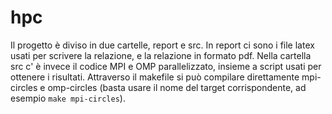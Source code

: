 # hpc
Il progetto è diviso in due cartelle, report e src.
In report ci sono i file latex usati per scrivere la relazione, e la relazione in formato pdf.
Nella cartella src c' è invece il codice MPI e OMP parallelizzato, insieme a script usati per ottenere i risultati.
Attraverso il makefile si può compilare direttamente mpi-circles e omp-circles (basta usare il nome del target corrispondente, ad esempio `make mpi-circles`).
